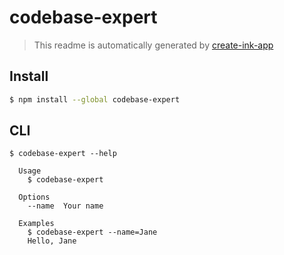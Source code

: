 # codebase-expert

> This readme is automatically generated by [create-ink-app](https://github.com/vadimdemedes/create-ink-app)

## Install

```bash
$ npm install --global codebase-expert
```

## CLI

```
$ codebase-expert --help

  Usage
    $ codebase-expert

  Options
    --name  Your name

  Examples
    $ codebase-expert --name=Jane
    Hello, Jane
```
